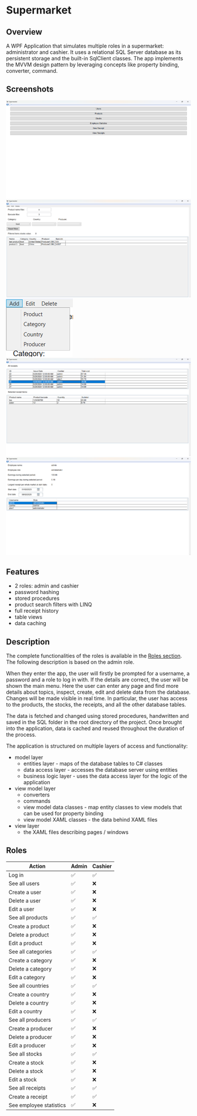 # Supermarket

## Overview

A WPF Application that simulates multiple roles in a supermarket: administrator and cashier. It uses a relational SQL Server database as its persistent storage and the built-in SqlClient classes. The app implements the MVVM design pattern by leveraging concepts like property binding, converter, command.

## Screenshots

![Menu](assets/menu.png)
![Products](assets/products.png)
![Products actions](assets/products-actions.png)
![Receipts](assets/receipts.png)
![Statistics](assets/statistics.png)

## Features

- 2 roles: admin and cashier
- password hashing
- stored procedures
- product search filters with LINQ
- full receipt history
- table views
- data caching

## Description

The complete functionalities of the roles is available in the [Roles section](#roles). The following description is based on the admin role.

When they enter the app, the user will firstly be prompted for a username, a password and a role to log in with. If the details are correct, the user will be shown the main menu. Here the user can enter any page and find more details about topics, inspect, create, edit and delete data from the database. Changes will be made visible in real time. In particular, the user has access to the products, the stocks, the receipts, and all the other database tables.

The data is fetched and changed using stored procedures, handwritten and saved in the SQL folder in the root directory of the project. Once brought into the application, data is cached and reused throughout the duration of the process.

The application is structured on multiple layers of access and functionality:

- model layer
  - entities layer - maps of the database tables to C# classes
  - data access layer - accesses the database server using entities
  - business logic layer - uses the data access layer for the logic of the application
- view model layer
  - converters
  - commands
  - view model data classes - map entity classes to view models that can be used for property binding
  - view model XAML classes - the data behind XAML files
- view layer
  - the XAML files describing pages / windows

## Roles

| Action                  | Admin | Cashier |
| ----------------------- | ----- | ------- |
| Log in                  | ✅    | ✅      |
| See all users           | ✅    | ❌      |
| Create a user           | ✅    | ❌      |
| Delete a user           | ✅    | ❌      |
| Edit a user             | ✅    | ❌      |
| See all products        | ✅    | ✅      |
| Create a product        | ✅    | ❌      |
| Delete a product        | ✅    | ❌      |
| Edit a product          | ✅    | ❌      |
| See all categories      | ✅    | ✅      |
| Create a category       | ✅    | ❌      |
| Delete a category       | ✅    | ❌      |
| Edit a category         | ✅    | ❌      |
| See all countries       | ✅    | ✅      |
| Create a country        | ✅    | ❌      |
| Delete a country        | ✅    | ❌      |
| Edit a country          | ✅    | ❌      |
| See all producers       | ✅    | ✅      |
| Create a producer       | ✅    | ❌      |
| Delete a producer       | ✅    | ❌      |
| Edit a producer         | ✅    | ❌      |
| See all stocks          | ✅    | ✅      |
| Create a stock          | ✅    | ❌      |
| Delete a stock          | ✅    | ❌      |
| Edit a stock            | ✅    | ❌      |
| See all receipts        | ✅    | ✅      |
| Create a receipt        | ✅    | ✅      |
| See employee statistics | ✅    | ❌      |

